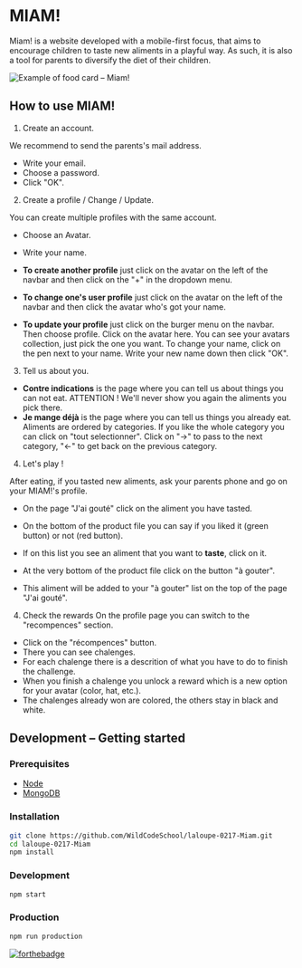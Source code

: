 # MIAM!

Miam! is a website developed with a mobile-first focus, that aims to encourage children to taste new aliments in a playful way.
As such, it is also a tool for parents to diversify the diet of their children.

![](https://image.noelshack.com/fichiers/2017/27/1/1499074845-miam-website.jpg "Example of food card – Miam!")

## How to use MIAM!

1. Create an account.

We recommend to send the parents's mail address.

-   Write your email.
-   Choose a password.
-   Click "OK".

2. Create a profile / Change / Update.

You can create multiple profiles with the same account.

-   Choose an Avatar.
-   Write your name.

-   **To create another profile** just click on the avatar on the left of the navbar and then click on the "+" in the dropdown menu.

-   **To change one's user profile** just click on the avatar on the left of the navbar and then click the avatar who's got your name.

-   **To update your profile** just click on the burger menu on the navbar. Then choose profile. Click on the avatar here. You can see your avatars collection, just pick the one you want. To change your name, click on the pen next to your name. Write your new name down then click "OK".

3. Tell us about you.

-   **Contre indications** is the page where you can tell us about things you can not eat. ATTENTION ! We'll never show you again the aliments you pick there.
-   **Je mange déjà** is the page where you can tell us things you already eat.
Aliments are ordered by categories. If you like the whole category you can click on "tout selectionner". Click on "->" to pass to the next category, "<-" to get back on the previous category.

4. Let's play !

After eating, if you tasted new aliments, ask your parents phone and go on your MIAM!'s profile.
-   On the page "J'ai gouté" click on the aliment you have tasted.
-   On the bottom of the product file you can say if you liked it (green button) or not (red button).

-   If on this list you see an aliment that you want to **taste**, click on it.
-   At the very bottom of the product file click on the button "à gouter".
-   This aliment will be added to your "à gouter" list on the top of the page "J'ai gouté".

4. Check the rewards
On the profile page you can switch to the "recompences" section.

-   Click on the "récompences" button.
-   There you can see chalenges.
-   For each chalenge there is a descrition of what you have to do to finish the challenge.
-   When you finish a chalenge you unlock a reward which is a new option for your avatar (color, hat, etc.).
-   The chalenges already won are colored, the others stay in black and white.

## Development – Getting started

### Prerequisites

-   [Node](https://doc.ubuntu-fr.org/nodejs#depuis_un_ppa)
-   [MongoDB](https://doc.ubuntu-fr.org/mongodb#installation)

### Installation

```bash
git clone https://github.com/WildCodeSchool/laloupe-0217-Miam.git
cd laloupe-0217-Miam
npm install
```

### Development

```bash
npm start
```

### Production

```bash
npm run production
```

[![forthebadge](http://forthebadge.com/images/badges/built-with-love.svg)](http://forthebadge.com)
